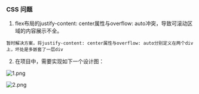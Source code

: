 ### CSS 问题
1. flex布局的justify-content: center属性与overflow: auto冲突，导致可滚动区域的内容展示不全。
```
暂时解决方案，将justify-content: center属性与overflow: auto分别定义在两个div上，坏处是多嵌套了一层div
```

2. 在项目中，需要实现如下一个设计图：

![1.png](https://upload-images.jianshu.io/upload_images/1500315-c388b24e22abea6f.png?imageMogr2/auto-orient/strip%7CimageView2/2/w/400)

![2.png](https://upload-images.jianshu.io/upload_images/1500315-7e204e32c272e6c4.png?imageMogr2/auto-orient/strip%7CimageView2/2/w/400)
